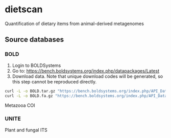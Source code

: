 # dietscan
Quantification of dietary items from animal-derived metagenomes 

## Source databases

### BOLD

1. Login to BOLDSystems
2. Go to: https://bench.boldsystems.org/index.php/datapackages/Latest
3. Download data. Note that unique download codes will be generated, so this step cannot be reproduced directly.
```sh
curl -L -o BOLD.tar.gz "https://bench.boldsystems.org/index.php/API_Datapackage/fasta?id=BOLD_Public.14-Mar-2025&uid=167dba260d5969"
curl -L -o BOLD.fa.gz "https://bench.boldsystems.org/index.php/API_Datapackage/fasta?id=BOLD_Public.14-Mar-2025&uid=167dba260d5969"
```

Metazooa COI

### UNITE

Plant and fungal ITS
